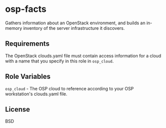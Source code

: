 osp-facts
=========

Gathers information about an OpenStack environment, and builds an in-memory inventory of the server infrastructure it discovers.

Requirements
------------

The OpenStack clouds.yaml file must contain access information for a cloud with a name that you specify in this role in `osp_cloud`.

Role Variables
--------------

`osp_cloud` - The OSP cloud to reference according to your OSP workstation's clouds.yaml file.

License
-------

BSD
